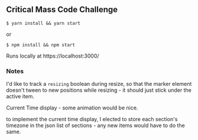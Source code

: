 ## Critical Mass Code Challenge

```
$ yarn install && yarn start
```

or

```
$ npm install && npm start
```

Runs locally at https://localhost:3000/

### Notes

I'd like to track a `resizing` boolean during resize, so that the marker element doesn't tween to new positions while resizing - it should just stick under the active item.

Current Time display - some animation would be nice.

to implement the current time display, I elected to store each section's timezone in the json list of sections - any new items would have to do the same.
